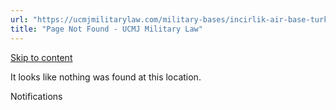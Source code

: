 ```yaml
---
url: "https://ucmjmilitarylaw.com/military-bases/incirlik-air-base-turkey-military-defense-lawyer-ucmj-legal-guide/%7Blocation12"
title: "Page Not Found - UCMJ Military Law"
---
```


[Skip to content](https://ucmjmilitarylaw.com/military-bases/incirlik-air-base-turkey-military-defense-lawyer-ucmj-legal-guide/%7Blocation12#content)

It looks like nothing was found at this location.

Notifications